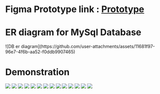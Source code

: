 
<h1>Figma Prototype link : <a href="https://www.figma.com/proto/X4BZTASVykPbO7Bznw2mtS/Online-Player-auction?node-id=1-1016&starting-point-node-id=1%3A1016&scaling=contain&content-scaling=fixed"> Prototype </a></h1>
<h1>ER diagram for MySql Database</h1>
![DB er diagram](https://github.com/user-attachments/assets/11681f97-96e7-4f6b-aa52-f0ddb9907465)

<h1>Demonstration</h1>
<img src="https://github.com/user-attachments/assets/3736db29-c0b0-4e50-9ed3-09d286a3d4d6">
<img src="https://github.com/user-attachments/assets/d9c3230d-f037-4fd8-a0ca-536c095f66b9">
<img src="https://github.com/user-attachments/assets/e46b0caa-8583-4da3-afb0-43b9361aa104"> 
<img src="https://github.com/user-attachments/assets/c1876309-71a9-419b-a745-66bc1a7f488e"> 
<img src="https://github.com/user-attachments/assets/5634f543-a000-4cfe-90ef-e646037544b2"> 
<img src="https://github.com/user-attachments/assets/732fe985-ad5d-4cb0-b987-e9dd0ec33ecf"> 
<img src="https://github.com/user-attachments/assets/93d4c473-7d52-403c-bdee-5d4d97654050"> 
<img src="https://github.com/user-attachments/assets/470eea8f-4736-46e6-b1da-b9397301a7b7"> 
<img src="https://github.com/user-attachments/assets/0695517e-5294-4d7d-8b41-de449e7207ee"> 
<img src="https://github.com/user-attachments/assets/2d2ae35a-5892-4a30-97e7-8cb7b92d2270"> 
<img src="https://github.com/user-attachments/assets/45e758ce-015b-447e-9e60-5309366cfefa"> 
<img src="https://github.com/user-attachments/assets/8c2293d8-5499-4cbb-8b92-d12a984b6194"> 
<img src="https://github.com/user-attachments/assets/83fcace5-c14a-41b9-bf42-908c12e21d8d"> 
<img src="https://github.com/user-attachments/assets/af4b2423-6045-4ed5-bc4e-62a6525ec9b7">
